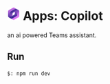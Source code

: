 # <img src="./assets/icon.png" width="30px"> Apps: Copilot

an ai powered Teams assistant.

## Run

```bash
$: npm run dev
```
